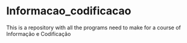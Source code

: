 # Informacao_codificacao
This is a repository with all the programs need to make for a course of Informação e Codificação
